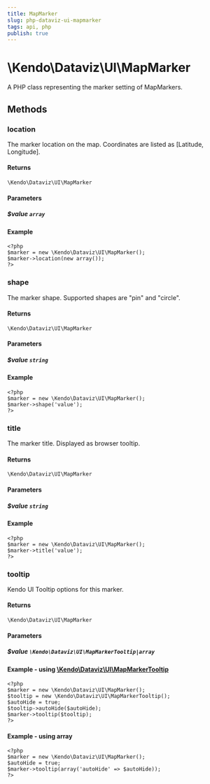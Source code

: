 ```yaml
---
title: MapMarker
slug: php-dataviz-ui-mapmarker
tags: api, php
publish: true
---
```


# \Kendo\Dataviz\UI\MapMarker

A PHP class representing the marker setting of MapMarkers.


## Methods

### location
The marker location on the map. Coordinates are listed as [Latitude, Longitude].

#### Returns
`\Kendo\Dataviz\UI\MapMarker`

#### Parameters

##### $value `array`



#### Example 
    <?php
    $marker = new \Kendo\Dataviz\UI\MapMarker();
    $marker->location(new array());
    ?>

### shape
The marker shape. Supported shapes are "pin" and "circle".

#### Returns
`\Kendo\Dataviz\UI\MapMarker`

#### Parameters

##### $value `string`



#### Example 
    <?php
    $marker = new \Kendo\Dataviz\UI\MapMarker();
    $marker->shape('value');
    ?>

### title
The marker title. Displayed as browser tooltip.

#### Returns
`\Kendo\Dataviz\UI\MapMarker`

#### Parameters

##### $value `string`



#### Example 
    <?php
    $marker = new \Kendo\Dataviz\UI\MapMarker();
    $marker->title('value');
    ?>

### tooltip

Kendo UI Tooltip options for this marker.

#### Returns
`\Kendo\Dataviz\UI\MapMarker`

#### Parameters

##### $value `\Kendo\Dataviz\UI\MapMarkerTooltip|array`


#### Example - using [\Kendo\Dataviz\UI\MapMarkerTooltip](/kendo-ui/api/wrappers/php/Kendo/Dataviz/UI/MapMarkerTooltip)
    <?php
    $marker = new \Kendo\Dataviz\UI\MapMarker();
    $tooltip = new \Kendo\Dataviz\UI\MapMarkerTooltip();
    $autoHide = true;
    $tooltip->autoHide($autoHide);
    $marker->tooltip($tooltip);
    ?>

#### Example - using array

    <?php
    $marker = new \Kendo\Dataviz\UI\MapMarker();
    $autoHide = true;
    $marker->tooltip(array('autoHide' => $autoHide));
    ?>

